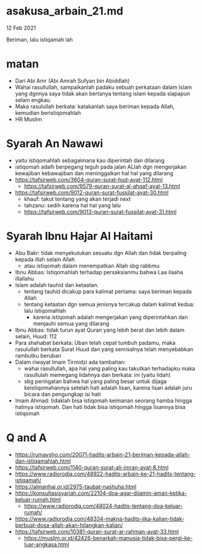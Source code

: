 # asakusa_arbain_21.md
12 Feb 2021

Beriman, lalu istiqamah lah

# matan
* Dari Abi Amr (Abi Amrah Sufyan bin Abiddlah)
* Wahai rasullullah, sampaikanlah padaku sebuah perkataan dalam Islam yang dgnnya saya tidak akan bertanya
  tentang islam kepada siapapun selain engkau.
* Maka rasulullah berkata: katakanlah saya beriman kepada Allah, kemudian beristiqomahlah
* HR Muslim

# Syarah An Nawawi
* yaitu istiqomahlah sebagaimana kau diperintah dan dilarang
* istiqomah adalh berpegang teguh pada jalan ALlah dgn mengerjakan kewajiban kebawajiban dan meninggalkan hal hal
  yang dilarang
* https://tafsirweb.com/3604-quran-surat-hud-ayat-112.html
  * https://tafsirweb.com/9579-quran-surat-al-ahqaf-ayat-13.html
* https://tafsirweb.com/9012-quran-surat-fussilat-ayat-30.html
  * khauf: takut tentang yang akan terjadi next
  * tahzanu: sedih karena hal hal yang lalu
  * https://tafsirweb.com/9013-quran-surat-fussilat-ayat-31.html

# Syarah Ibnu Hajar Al Haitami
* Abu Bakr: tidak menyekutukan sesuatu dgn Allah dan tidak berpaling kepada illah selain Allah
  * atau istiqomah dalam menempatkan Allah sbg rabbmu
* Ibnu Abbas: Istiqomahlah terhadap persaksianmu bahwa Laa ilaaha illallahu
* Islam adalah tauhid dan ketaatan.
  * tentang tauhid dicakup para kalimat pertama: saya beriman kepada Allah
  * tentang ketaatan dgn semua jenisnya tercakup dalam kalimat kedua: lalu istiqomahlah
    * karena istiqomah adalah mengerjakan yang diperintahkan dan menjauhi semua yang dilarang
* Ibnu Abbas: tidak turun ayat Quran yang lebih berat dan lebih dalam selain, Huud: 112
* Para shahabat berkata: Uban telah cepat tumbuh padamu, maka rasulullah berkata
  Surat Huud dan yang semisalnya telah menyebabkan rambutku beruban
* Dalam riwayat Imam Tirmidzi ada tambahan:
  * wahai rasullullah, apa hal yang paling kau takutkan terhadapku
    maka rasullulah memegang lidahnya dan berkata: ini (yaitu lidah)
  * sbg peringatan bahwa hal yang paling besar untuk dijaga keistiqomahannya setelah hati adalah lisan,
    karena lisan adalah juru bicara dan pengungkap isi hati
* Imam Ahmad: tidaklah bisa istiqomah keimanan seorang hamba hingga hatinya istiqomah.
  Dan hati tidak bisa istiqomah hingga lisannya bisa istiqomah
    
# Q and A
* https://rumaysho.com/20071-hadits-arbain-21-beriman-kepada-allah-dan-istiqamahlah.html
* https://tafsirweb.com/1140-quran-surat-ali-imran-ayat-8.html
* https://www.radiorodja.com/48922-hadits-arbain-ke-21-hadits-tentang-istiqamah/
* https://almanhaj.or.id/2975-taubat-nashuha.html
* https://konsultasisyariah.com/22104-doa-agar-dijamin-aman-ketika-keluar-rumah.html
  * https://www.radiorodja.com/48024-hadits-tentang-doa-keluar-rumah/
* https://www.radiorodja.com/48334-makna-hadits-jika-kalian-tidak-berbuat-dosa-allah-akan-hilangkan-kalian/
* https://tafsirweb.com/10381-quran-surat-ar-rahman-ayat-33.html
  * https://muslim.or.id/42426-benarkah-manusia-tidak-bisa-pergi-ke-luar-angkasa.html
